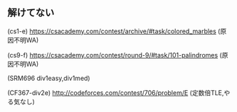 ## 解けてない

(cs1-e)
https://csacademy.com/contest/archive/#task/colored_marbles  (原因不明WA)

(cs9-f)
https://csacademy.com/contest/round-9/#task/101-palindromes (原因不明WA)

(SRM696 div1easy,div1med)

(CF367-div2e)
http://codeforces.com/contest/706/problem/E (定数倍TLE,やる気なし)
